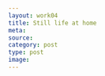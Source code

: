 ```yaml
---
layout: work04
title: Still life at home
meta: 
source:
category: post
type: post
image: 
---
```



